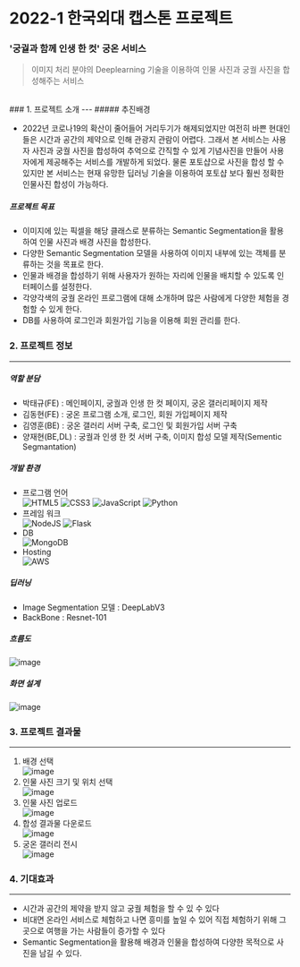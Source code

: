 # 2022-1 한국외대 캡스톤 프로젝트

### '궁궐과 함께 인생 한 컷' 궁온 서비스
>이미지 처리 분야의 Deeplearning 기술을 이용하여 인물 사진과 궁궐 사진을 합성해주는 서비스  
<br/>
### 1. 프로젝트 소개
---
##### 추진배경

- 2022년 코로나19의 확산이 줄어들어 거리두기가 해제되었지만 여전히 바쁜 현대인들은 시간과 공간의 제약으로 인해 관광지 관람이 어렵다. 그래서 본 서비스는 사용자 사진과 궁궐 사진을 합성하여 추억으로 간직할 수 있게 기념사진을 만들어 사용자에게 제공해주는 서비스를 개발하게 되었다. 물론 포토샵으로 사진을 합성 할 수 있지만 본 서비스는 현재 유망한 딥러닝 기술을 이용하여 포토샵 보다 훨씬 정확한 인물사진 합성이 가능하다.

##### 프로젝트 목표

- 이미지에 있는 픽셀을 해당 클래스로 분류하는 Semantic Segmentation을 활용하여 인물 사진과 배경 사진을 합성한다.
- 다양한 Semantic Segmentation 모델을 사용하여 이미지 내부에 있는 객체를 분류하는 것을 목표로 한다.
- 인물과 배경을 합성하기 위해 사용자가 원하는 자리에 인물을 배치할 수 있도록 인터페이스를 설정한다.
- 각양각색의 궁궐 온라인 프로그램에 대해 소개하며 많은 사람에게 다양한 체험을 경험할 수 있게 한다.
- DB를 사용하여 로그인과 회원가입 기능을 이용해 회원 관리를 한다.


### 2. 프로젝트 정보
---
##### 역할 분담

- 박태규(FE) : 메인페이지, 궁궐과 인생 한 컷 페이지, 궁온 갤러리페이지 제작
- 김동현(FE) : 궁온 프로그램 소개, 로그인, 회원 가입페이지 제작
- 김영훈(BE) : 궁온 갤러리 서버 구축, 로그인 및 회원가입 서버 구축 
- 양재현(BE,DL) : 궁궐과 인생 한 컷 서버 구축, 이미지 합성 모델 제작(Sementic Segmantation)

##### 개발 환경

 - 프로그램 언어
 <br/> ![HTML5](https://img.shields.io/badge/html5-%23E34F26.svg?style=for-the-badge&logo=html5&logoColor=white)  ![CSS3](https://img.shields.io/badge/css3-%231572B6.svg?style=for-the-badge&logo=css3&logoColor=white)  ![JavaScript](https://img.shields.io/badge/javascript-%23323330.svg?style=for-the-badge&logo=javascript&logoColor=%23F7DF1E)  ![Python](https://img.shields.io/badge/python-3670A0?style=for-the-badge&logo=python&logoColor=ffdd54)
 - 프레임 워크 
<br/> ![NodeJS](https://img.shields.io/badge/node.js-6DA55F?style=for-the-badge&logo=node.js&logoColor=white)  ![Flask](https://img.shields.io/badge/flask-%23000.svg?style=for-the-badge&logo=flask&logoColor=white)
 - DB
<br/>![MongoDB](https://img.shields.io/badge/MongoDB-%234ea94b.svg?style=for-the-badge&logo=mongodb&logoColor=white)
- Hosting
<br/>![AWS](https://img.shields.io/badge/AWS-%23FF9900.svg?style=for-the-badge&logo=amazon-aws&logoColor=white)


##### 딥러닝

- Image Segmentation 모델 : DeepLabV3
- BackBone : Resnet-101

##### 흐름도
![image](https://user-images.githubusercontent.com/64758823/170308069-a946793c-1ace-4907-9bfd-c0b74276dbf0.png)


##### 화면 설계
![image](https://user-images.githubusercontent.com/64758823/170308013-f3a672b4-69c8-46a2-90fd-19333930ce8d.png)


### 3. 프로젝트 결과물
---
1. 배경 선택 <br/> ![image](https://user-images.githubusercontent.com/64758823/170308142-039eacb6-531b-42c3-97f4-277a4cb18910.png)
2. 인물 사진 크기 및 위치 선택 <br/> ![image](https://user-images.githubusercontent.com/64758823/170308158-6075e95a-bf91-4622-b382-5883866534ee.png)
3. 인물 사진 업로드 <br/> ![image](https://user-images.githubusercontent.com/64758823/170308171-d41d2d84-7e33-4540-a054-04127748abfd.png)
4. 합성 결과물 다운로드 <br/> ![image](https://user-images.githubusercontent.com/64758823/170308188-bc5c8425-ecac-4d15-8590-09d10f87fdbc.png)
5. 궁온 갤러리 전시 <br/> ![image](https://user-images.githubusercontent.com/64758823/170308207-1bc2714f-57f3-48bd-8ce6-c219f7bc317d.png)

### 4. 기대효과
---
- 시간과 공간의 제약을 받지 않고 궁궐 체험을 할 수 있 수 있다
- 비대면 온라인 서비스로 체험하고 나면 흥미를 높일 수 있어 직접 체험하기 위해 그곳으로 여행을 가는 사람들이 증가할 수 있다
- Semantic Segmentation을 활용해 배경과 인물을 합성하여 다양한 목적으로 사진을 남길 수 있다.
